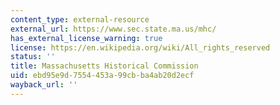 ```yaml
---
content_type: external-resource
external_url: https://www.sec.state.ma.us/mhc/
has_external_license_warning: true
license: https://en.wikipedia.org/wiki/All_rights_reserved
status: ''
title: Massachusetts Historical Commission
uid: ebd95e9d-7554-453a-99cb-ba4ab20d2ecf
wayback_url: ''
---
```

